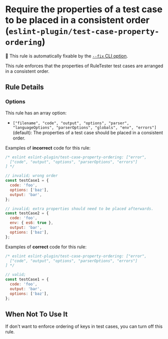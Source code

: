 # Require the properties of a test case to be placed in a consistent order (`eslint-plugin/test-case-property-ordering`)

🔧 This rule is automatically fixable by the [`--fix` CLI option](https://eslint.org/docs/latest/user-guide/command-line-interface#--fix).

<!-- end auto-generated rule header -->

This rule enforces that the properties of RuleTester test cases are arranged in a consistent order.

## Rule Details

### Options

This rule has an array option:

- `["filename", "code", "output", "options", "parser", "languageOptions", "parserOptions", "globals", "env", "errors"]` (default): The properties of a test case should be placed in a consistent order.

Examples of **incorrect** code for this rule:

```js
/* eslint eslint-plugin/test-case-property-ordering: ["error",
  ["code", "output", "options", "parserOptions", "errors"]
] */

// invalid; wrong order
const testCase1 = {
  code: 'foo',
  options: ['baz'],
  output: 'bar',
};

// invalid; extra properties should need to be placed afterwards.
const testCase2 = {
  code: 'foo',
  env: { es6: true },
  output: 'bar',
  options: ['baz'],
};
```

Examples of **correct** code for this rule:

```js
/* eslint eslint-plugin/test-case-property-ordering: ["error",
  ["code", "output", "options", "parserOptions", "errors"]
] */

// valid;
const testCase1 = {
  code: 'foo',
  output: 'bar',
  options: ['baz'],
};
```

## When Not To Use It

If don't want to enforce ordering of keys in test cases, you can turn off this rule.
